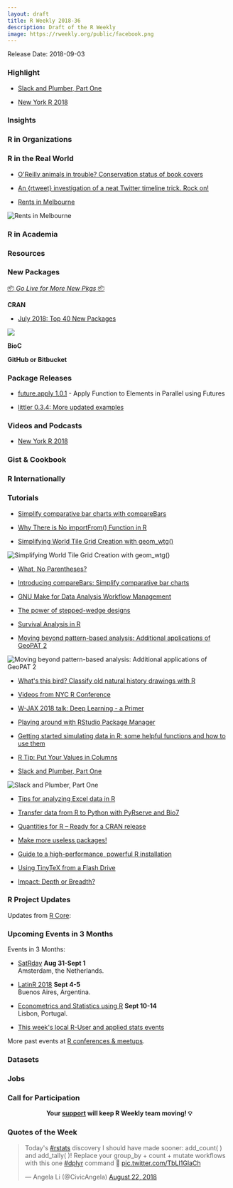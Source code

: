 ```yaml
---
layout: draft
title: R Weekly 2018-36
description: Draft of the R Weekly
image: https://rweekly.org/public/facebook.png
---
```


Release Date: 2018-09-03

###  Highlight

+ [Slack and Plumber, Part One](https://rviews.rstudio.com/2018/08/30/slack-and-plumber-part-one/)

+ [New York R 2018](https://www.rstats.nyc/2018/)

### Insights



###  R in Organizations



### R in the Real World

+ [O'Reilly animals in trouble? Conservation status of book covers](https://masalmon.eu/2018/08/25/oreilly/)

+ [An {rtweet} investigation of a neat Twitter timeline trick. Rock on!](https://www.garrickadenbuie.com/blog/2018/08/24/greatest-twitter-scheme/)

+ [Rents in Melbourne](http://freerangestats.info/blog/2018/08/31/melbourne-rents)

![Rents in Melbourne](https://raw.githubusercontent.com/rweekly/image/master/2018/0123-all-medians-melbourne-2-3.png)

###  R in Academia



###  Resources



###  New Packages

<p class="added-hostname"><a href="https://rweekly.org/live" target="_blank" class="externalLink">📦 <i>Go Live for More New Pkgs</i> 📦</a></p>

**CRAN**

+ [July 2018: Top 40 New Packages](https://rviews.rstudio.com/2018/08/27/july-2018-top-40-new-packages/)

![](https://rviews.rstudio.com/post/2018-08-21-July-Top40_files/makeParallel.png)


**BioC**


**GitHub or Bitbucket**


### Package Releases


+ [future.apply 1.0.1](https://cran.r-project.org/package=future.apply) - Apply Function to Elements in Parallel using Futures

+ [littler 0.3.4: More updated examples](http://dirk.eddelbuettel.com/blog/2018/08/24#littler-0.3.4)

###  Videos and Podcasts

+ [New York R 2018](https://www.rstats.nyc/2018/)

### Gist & Cookbook




### R Internationally



###  Tutorials

+ [Simplify comparative bar charts with compareBars](https://daranzolin.github.io/2018-08-25-compareBars/)

+ [Why There is No importFrom() Function in R](http://unconj.ca/blog/why-there-is-no-importfrom-in-r.html)


+ [Simplifying World Tile Grid Creation with geom_wtg()](https://rud.is/b/2018/08/27/simplifying-world-tile-grid-creation-with-geom_wtg/)

![Simplifying World Tile Grid Creation with geom_wtg()](https://i1.wp.com/rud.is/b/wp-content/uploads/2018/08/le-wtg-02.png)

+ [What, No Parentheses?](https://matloff.wordpress.com/2018/08/24/what-no-parentheses/)


+ [Introducing compareBars: Simplify comparative bar charts](http://daranzolin.github.io/2018-08-25-compareBars/)



+ [GNU Make for Data Analysis Workflow Management](https://uncmbbtrivia.netlify.com/post/2018/08/26/gnu-make-for-workflow-manager/)

+ [The power of stepped-wedge designs](https://www.rdatagen.net/post/alternatives-to-stepped-wedge-designs/)

+ [Survival Analysis in R](http://www.emilyzabor.com/tutorials/survival_analysis_in_r_tutorial.html)

+ [Moving beyond pattern-based analysis: Additional applications of GeoPAT 2](https://nowosad.github.io/post/geopat-2-extend/)

![Moving beyond pattern-based analysis: Additional applications of GeoPAT 2](https://nowosad.github.io/post/2018-08-28-geopat-2-extend_files/extend02.png)

+ [What's this bird? Classify old natural history drawings with R](https://ropensci.org/blog/2018/08/28/birds-ocr/)

+ [Videos from NYC R Conference](http://blog.revolutionanalytics.com/2018/08/videos-from-nyc-r-conference.html)

+ [W-JAX 2018 talk: Deep Learning - a Primer](https://shirinsplayground.netlify.com/2018/08/wjax2018/)

+ [Playing around with RStudio Package Manager](https://rtask.thinkr.fr/blog/rstudio-package-manager/)

+ [Getting started simulating data in R: some helpful functions and how to use them](https://aosmith.rbind.io/2018/08/29/getting-started-simulating-data/)

+ [R Tip: Put Your Values in Columns](http://www.win-vector.com/blog/2018/08/r-tip-put-your-values-in-columns/)

+ [Slack and Plumber, Part One](https://rviews.rstudio.com/2018/08/30/slack-and-plumber-part-one/)

![Slack and Plumber, Part One](https://rviews.rstudio.com/post/2018-08-15-blair-plumber-slack-files/slash-command-preview.png)

+ [Tips for analyzing Excel data in R ](http://blog.revolutionanalytics.com/2018/08/how-to-use-r-with-excel.html)

+ [Transfer data from R to Python with PyRserve and Bio7](https://bio7.org/transfer-data-from-r-to-python-with-pyrserve-and-bio7/)

+ [Quantities for R – Ready for a CRAN release](https://www.r-spatial.org//r/2018/08/31/quantities-final.html)

+ [Make more useless packages!](https://blog.rmhogervorst.nl/blog/2018/08/31/make-more-useless-packages/)

+ [Guide to a high-performance, powerful R installation](http://blog.revolutionanalytics.com/2018/08/installation-guide.html)

+ [Using TinyTeX from a Flash Drive](https://yihui.name/en/2018/08/tinytex-flash-drive/)

+ [Impact: Depth or Breadth?](https://yihui.name/en/2018/08/influence-depth-or-breadth/)

<!--<div class="post-more-begi
n"></div><div class="post-more-end"></div>-->

###  R Project Updates

Updates from [R Core](http://developer.r-project.org/blosxom.cgi/R-devel/NEWS):




###  Upcoming Events in 3 Months

Events in 3 Months:

+ [SatRday](https://amsterdam2018.satrdays.org/) **Aug 31-Sept 1**<br />
Amsterdam, the Netherlands.

+ [LatinR 2018](http://latin-r.com/) **Sept 4-5** <br />
Buenos Aires, Argentina.

+ [Econometrics and Statistics using R](http://gades-training.com/en/cursos/Econometrics-and-Statistics-Using-R) **Sept 10-14** <br />
Lisbon, Portugal.

+ [This week's local R-User and applied stats events](https://community.rstudio.com/c/irl)

More past events at [R conferences & meetups](https://conf.rweekly.org).

### Datasets




### Jobs




###  Call for Participation



<p class="hide-support added-hostname support-rweekly" style="text-align: center;font-weight: bold;">Your <a class="non-visited externalLink" href="https://www.patreon.com/rweekly" onclick="pas(this)">support</a> will keep R Weekly team moving! 💡</p>

###  Quotes of the Week

<blockquote class="twitter-tweet" data-lang="en"><p lang="en" dir="ltr">Today&#39;s <a href="https://twitter.com/hashtag/rstats?src=hash&amp;ref_src=twsrc%5Etfw">#rstats</a> discovery I should have made sooner: add_count( ) and add_tally( )! Replace your group_by + count + mutate workflows with this one <a href="https://twitter.com/hashtag/dplyr?src=hash&amp;ref_src=twsrc%5Etfw">#dplyr</a> command 🙌 <a href="https://t.co/TbLI1GlaCh">pic.twitter.com/TbLI1GlaCh</a></p>&mdash; Angela Li (@CivicAngela) <a href="https://twitter.com/CivicAngela/status/1032288912838942720?ref_src=twsrc%5Etfw">August 22, 2018</a></blockquote>


